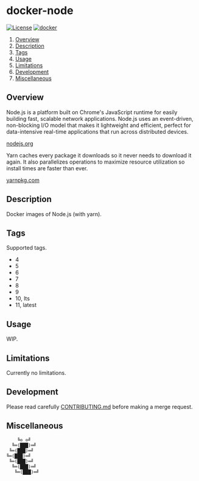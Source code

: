 # docker-node

[![License][license-img]][license-href]
[![docker][docker-img]][docker-href]

1. [Overview](#overview)
2. [Description](#description)
3. [Tags](#setup)
4. [Usage](#usage)
5. [Limitations](#limitations)
6. [Development](#development)
7. [Miscellaneous](#miscellaneous)

## Overview

Node.js is a platform built on  Chrome's JavaScript runtime for easily building
fast,   scalable  network   applications.    Node.js   uses  an   event-driven,
non-blocking I/O  model that  makes it lightweight  and efficient,  perfect for
data-intensive real-time applications that run across distributed devices.

[nodejs.org](https://nodejs.org/)

Yarn caches every package it downloads so  it never needs to download it again.
It also  parallelizes operations  to maximize  resource utilization  so install
times are faster than ever.

[yarnpkg.com](https://yarnpkg.com)

## Description

Docker images of Node.js (with yarn).

## Tags

Supported tags.

- 4
- 5
- 6
- 7
- 8
- 9
- 10, lts
- 11, latest

## Usage

WIP.

## Limitations

Currently no limitations.

## Development

Please read carefully [CONTRIBUTING.md][contribute-href]  before making a merge
request.

## Miscellaneous

```
    ╚⊙ ⊙╝
  ╚═(███)═╝
 ╚═(███)═╝
╚═(███)═╝
 ╚═(███)═╝
  ╚═(███)═╝
   ╚═(███)═╝
```

[license-img]: https://img.shields.io/badge/license-ISC-blue.svg
[license-href]: LICENSE
[docker-img]: https://img.shields.io/docker/pulls/vptech/node.svg
[docker-href]: https://hub.docker.com/r/vptech/node/
[contribute-href]: CONTRIBUTING.md
